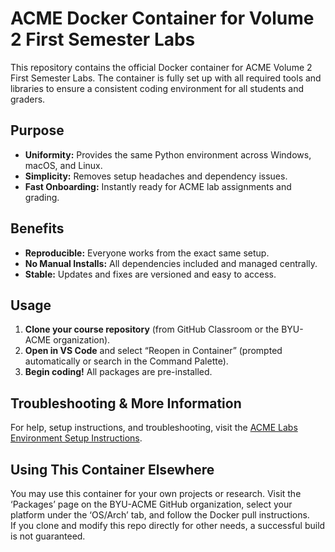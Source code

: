 # ACME Docker Container for Volume 2 First Semester Labs

This repository contains the official Docker container for ACME Volume 2 First Semester Labs. The container is fully set up with all required tools and libraries to ensure a consistent coding environment for all students and graders.

## Purpose

- **Uniformity:** Provides the same Python environment across Windows, macOS, and Linux.
- **Simplicity:** Removes setup headaches and dependency issues.
- **Fast Onboarding:** Instantly ready for ACME lab assignments and grading.

## Benefits

- **Reproducible:** Everyone works from the exact same setup.
- **No Manual Installs:** All dependencies included and managed centrally.
- **Stable:** Updates and fixes are versioned and easy to access.

## Usage

1. **Clone your course repository** (from GitHub Classroom or the BYU-ACME organization).
2. **Open in VS Code** and select “Reopen in Container” (prompted automatically or search in the Command Palette).
3. **Begin coding!** All packages are pre-installed.

## Troubleshooting & More Information

For help, setup instructions, and troubleshooting, visit the [ACME Labs Environment Setup Instructions](https://labs.acme.byu.edu/EnvironmentSetup/DockerSetup/DockerSetup.html).

## Using This Container Elsewhere

You may use this container for your own projects or research. Visit the ‘Packages’ page on the BYU-ACME GitHub organization, select your platform under the ‘OS/Arch’ tab, and follow the Docker pull instructions.  
If you clone and modify this repo directly for other needs, a successful build is not guaranteed.

